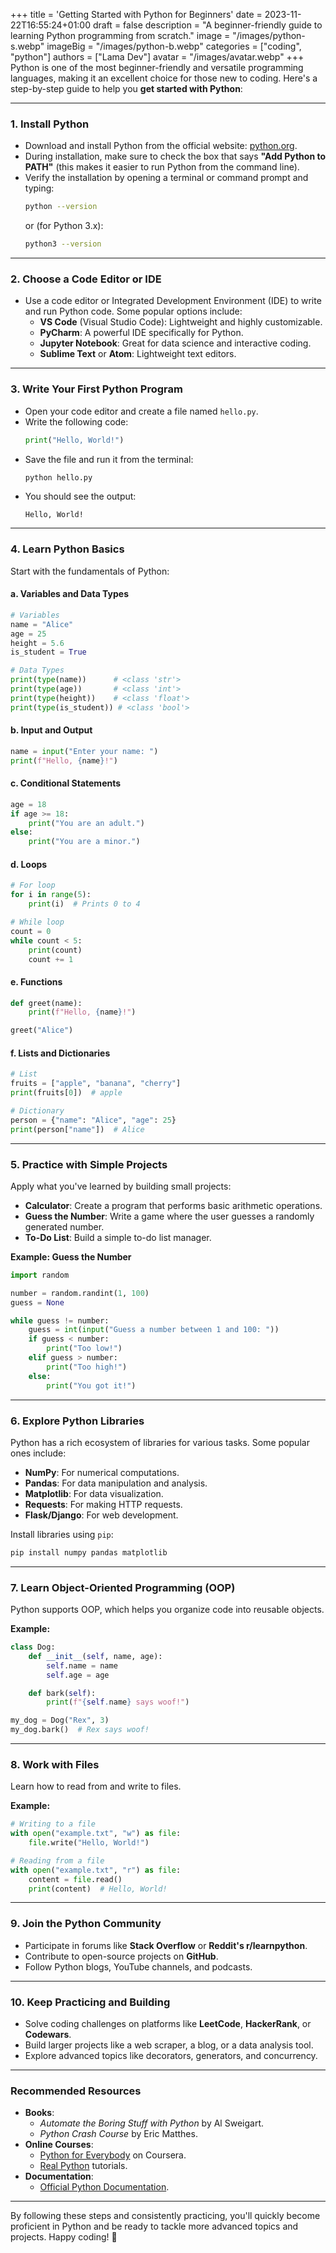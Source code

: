 +++
title = 'Getting Started with Python for Beginners'
date = 2023-11-22T16:55:24+01:00
draft = false
description = "A beginner-friendly guide to learning Python programming from scratch."
image = "/images/python-s.webp"
imageBig = "/images/python-b.webp"
categories = ["coding", "python"]
authors = ["Lama Dev"]
avatar = "/images/avatar.webp"
+++
Python is one of the most beginner-friendly and versatile programming languages, making it an excellent choice for those new to coding. Here's a step-by-step guide to help you **get started with Python**:

---

### 1. **Install Python**
   - Download and install Python from the official website: [python.org](https://www.python.org/).
   - During installation, make sure to check the box that says **"Add Python to PATH"** (this makes it easier to run Python from the command line).
   - Verify the installation by opening a terminal or command prompt and typing:
     ```bash
     python --version
     ```
     or (for Python 3.x):
     ```bash
     python3 --version
     ```

---

### 2. **Choose a Code Editor or IDE**
   - Use a code editor or Integrated Development Environment (IDE) to write and run Python code. Some popular options include:
     - **VS Code** (Visual Studio Code): Lightweight and highly customizable.
     - **PyCharm**: A powerful IDE specifically for Python.
     - **Jupyter Notebook**: Great for data science and interactive coding.
     - **Sublime Text** or **Atom**: Lightweight text editors.

---

### 3. **Write Your First Python Program**
   - Open your code editor and create a file named `hello.py`.
   - Write the following code:
     ```python
     print("Hello, World!")
     ```
   - Save the file and run it from the terminal:
     ```bash
     python hello.py
     ```
   - You should see the output:
     ```
     Hello, World!
     ```

---

### 4. **Learn Python Basics**
   Start with the fundamentals of Python:

   #### a. **Variables and Data Types**
   ```python
   # Variables
   name = "Alice"
   age = 25
   height = 5.6
   is_student = True

   # Data Types
   print(type(name))      # <class 'str'>
   print(type(age))       # <class 'int'>
   print(type(height))    # <class 'float'>
   print(type(is_student)) # <class 'bool'>
   ```

   #### b. **Input and Output**
   ```python
   name = input("Enter your name: ")
   print(f"Hello, {name}!")
   ```

   #### c. **Conditional Statements**
   ```python
   age = 18
   if age >= 18:
       print("You are an adult.")
   else:
       print("You are a minor.")
   ```

   #### d. **Loops**
   ```python
   # For loop
   for i in range(5):
       print(i)  # Prints 0 to 4

   # While loop
   count = 0
   while count < 5:
       print(count)
       count += 1
   ```

   #### e. **Functions**
   ```python
   def greet(name):
       print(f"Hello, {name}!")

   greet("Alice")
   ```

   #### f. **Lists and Dictionaries**
   ```python
   # List
   fruits = ["apple", "banana", "cherry"]
   print(fruits[0])  # apple

   # Dictionary
   person = {"name": "Alice", "age": 25}
   print(person["name"])  # Alice
   ```

---

### 5. **Practice with Simple Projects**
   Apply what you've learned by building small projects:
   - **Calculator**: Create a program that performs basic arithmetic operations.
   - **Guess the Number**: Write a game where the user guesses a randomly generated number.
   - **To-Do List**: Build a simple to-do list manager.

   **Example: Guess the Number**
   ```python
   import random

   number = random.randint(1, 100)
   guess = None

   while guess != number:
       guess = int(input("Guess a number between 1 and 100: "))
       if guess < number:
           print("Too low!")
       elif guess > number:
           print("Too high!")
       else:
           print("You got it!")
   ```

---

### 6. **Explore Python Libraries**
   Python has a rich ecosystem of libraries for various tasks. Some popular ones include:
   - **NumPy**: For numerical computations.
   - **Pandas**: For data manipulation and analysis.
   - **Matplotlib**: For data visualization.
   - **Requests**: For making HTTP requests.
   - **Flask/Django**: For web development.

   Install libraries using `pip`:
   ```bash
   pip install numpy pandas matplotlib
   ```

---

### 7. **Learn Object-Oriented Programming (OOP)**
   Python supports OOP, which helps you organize code into reusable objects.

   **Example:**
   ```python
   class Dog:
       def __init__(self, name, age):
           self.name = name
           self.age = age

       def bark(self):
           print(f"{self.name} says woof!")

   my_dog = Dog("Rex", 3)
   my_dog.bark()  # Rex says woof!
   ```

---

### 8. **Work with Files**
   Learn how to read from and write to files.

   **Example:**
   ```python
   # Writing to a file
   with open("example.txt", "w") as file:
       file.write("Hello, World!")

   # Reading from a file
   with open("example.txt", "r") as file:
       content = file.read()
       print(content)  # Hello, World!
   ```

---

### 9. **Join the Python Community**
   - Participate in forums like **Stack Overflow** or **Reddit's r/learnpython**.
   - Contribute to open-source projects on **GitHub**.
   - Follow Python blogs, YouTube channels, and podcasts.

---

### 10. **Keep Practicing and Building**
   - Solve coding challenges on platforms like **LeetCode**, **HackerRank**, or **Codewars**.
   - Build larger projects like a web scraper, a blog, or a data analysis tool.
   - Explore advanced topics like decorators, generators, and concurrency.

---

### Recommended Resources
   - **Books**:
     - *Automate the Boring Stuff with Python* by Al Sweigart.
     - *Python Crash Course* by Eric Matthes.
   - **Online Courses**:
     - [Python for Everybody](https://www.coursera.org/specializations/python) on Coursera.
     - [Real Python](https://realpython.com/) tutorials.
   - **Documentation**:
     - [Official Python Documentation](https://docs.python.org/3/).

---

By following these steps and consistently practicing, you'll quickly become proficient in Python and be ready to tackle more advanced topics and projects. Happy coding! 🚀
